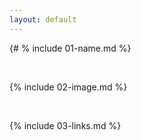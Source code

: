 ```yaml
---
layout: default
---
```


{# % include 01-name.md %}

<br>

{% include 02-image.md %}

<br>

{% include 03-links.md %}

